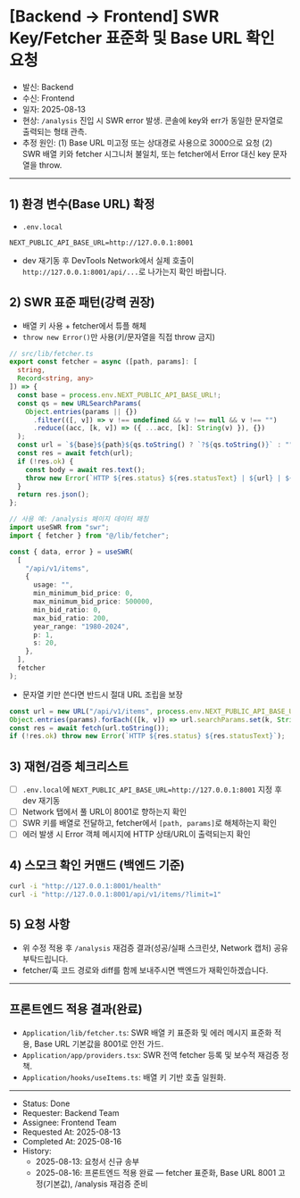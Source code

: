 # [Backend → Frontend] SWR Key/Fetcher 표준화 및 Base URL 확인 요청

- 발신: Backend
- 수신: Frontend
- 일자: 2025-08-13
- 현상: `/analysis` 진입 시 SWR error 발생. 콘솔에 key와 err가 동일한 문자열로 출력되는 형태 관측.
- 추정 원인: (1) Base URL 미고정 또는 상대경로 사용으로 3000으로 요청 (2) SWR 배열 키와 fetcher 시그니처 불일치, 또는 fetcher에서 Error 대신 key 문자열을 throw.

---

## 1) 환경 변수(Base URL) 확정

- `.env.local`

```dotenv
NEXT_PUBLIC_API_BASE_URL=http://127.0.0.1:8001
```

- dev 재기동 후 DevTools Network에서 실제 호출이 `http://127.0.0.1:8001/api/...`로 나가는지 확인 바랍니다.

## 2) SWR 표준 패턴(강력 권장)

- 배열 키 사용 + fetcher에서 튜플 해체
- `throw new Error()`만 사용(키/문자열을 직접 throw 금지)

```ts
// src/lib/fetcher.ts
export const fetcher = async ([path, params]: [
  string,
  Record<string, any>
]) => {
  const base = process.env.NEXT_PUBLIC_API_BASE_URL!;
  const qs = new URLSearchParams(
    Object.entries(params || {})
      .filter(([, v]) => v !== undefined && v !== null && v !== "")
      .reduce((acc, [k, v]) => ({ ...acc, [k]: String(v) }), {})
  );
  const url = `${base}${path}${qs.toString() ? `?${qs.toString()}` : ""}`;
  const res = await fetch(url);
  if (!res.ok) {
    const body = await res.text();
    throw new Error(`HTTP ${res.status} ${res.statusText} | ${url} | ${body}`);
  }
  return res.json();
};
```

```ts
// 사용 예: /analysis 페이지 데이터 패칭
import useSWR from "swr";
import { fetcher } from "@/lib/fetcher";

const { data, error } = useSWR(
  [
    "/api/v1/items",
    {
      usage: "",
      min_minimum_bid_price: 0,
      max_minimum_bid_price: 500000,
      min_bid_ratio: 0,
      max_bid_ratio: 200,
      year_range: "1980-2024",
      p: 1,
      s: 20,
    },
  ],
  fetcher
);
```

- 문자열 키만 쓴다면 반드시 절대 URL 조립을 보장

```ts
const url = new URL("/api/v1/items", process.env.NEXT_PUBLIC_API_BASE_URL);
Object.entries(params).forEach(([k, v]) => url.searchParams.set(k, String(v)));
const res = await fetch(url.toString());
if (!res.ok) throw new Error(`HTTP ${res.status} ${res.statusText}`);
```

## 3) 재현/검증 체크리스트

- [ ] `.env.local`에 `NEXT_PUBLIC_API_BASE_URL=http://127.0.0.1:8001` 지정 후 dev 재기동
- [ ] Network 탭에서 풀 URL이 8001로 향하는지 확인
- [ ] SWR 키를 배열로 전달하고, fetcher에서 `[path, params]`로 해체하는지 확인
- [ ] 에러 발생 시 Error 객체 메시지에 HTTP 상태/URL이 출력되는지 확인

## 4) 스모크 확인 커맨드 (백엔드 기준)

```bash
curl -i "http://127.0.0.1:8001/health"
curl -i "http://127.0.0.1:8001/api/v1/items/?limit=1"
```

## 5) 요청 사항

- 위 수정 적용 후 `/analysis` 재검증 결과(성공/실패 스크린샷, Network 캡처) 공유 부탁드립니다.
- fetcher/훅 코드 경로와 diff를 함께 보내주시면 백엔드가 재확인하겠습니다.

---

## 프론트엔드 적용 결과(완료)

- `Application/lib/fetcher.ts`: SWR 배열 키 표준화 및 에러 메시지 표준화 적용, Base URL 기본값을 8001로 안전 가드.
- `Application/app/providers.tsx`: SWR 전역 fetcher 등록 및 보수적 재검증 정책.
- `Application/hooks/useItems.ts`: 배열 키 기반 호출 일원화.

---

- Status: Done
- Requester: Backend Team
- Assignee: Frontend Team
- Requested At: 2025-08-13
- Completed At: 2025-08-16
- History:
  - 2025-08-13: 요청서 신규 송부
  - 2025-08-16: 프론트엔드 적용 완료 — fetcher 표준화, Base URL 8001 고정(기본값), /analysis 재검증 준비
